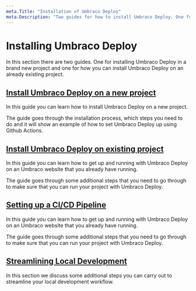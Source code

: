```yaml
---
meta.Title: "Installation of Umbraco Deploy"
meta.Description: "Two guides for how to install Umbraco Deploy. One for a new website and one for existing Umbraco websites"
---
```


# Installing Umbraco Deploy

In this section there are two guides. One for installing Umbraco Deploy in a brand new project and one for how you can install Umbraco Deploy on an already existing project.

## [Install Umbraco Deploy on a new project](new-site.md)

In this guide you can learn how to install Umbraco Deploy on a new project.

The guide goes through the installation process, which steps you need to do and it will show an example of how to set Umbraco Deploy up using Github Actions.

## [Install Umbraco Deploy on existing project](existing-site.md)

In this guide you can learn how to get up and running with Umbraco Deploy on an Umbraco website that you already have running.

The guide goes through some additional steps that you need to go through to make sure that you can run your project with Umbraco Deploy.

## [Setting up a CI/CD Pipeline](cicd-Pipeline/README.md)

In this guide you can learn how to get up and running with Umbraco Deploy on an Umbraco website that you already have running.

The guide goes through some additional steps that you need to go through to make sure that you can run your project with Umbraco Deploy.

## [Streamlining Local Development](streamlining-local-development.md)

In this section we discuss some additional steps you can carry out to streamline your local development workflow.
